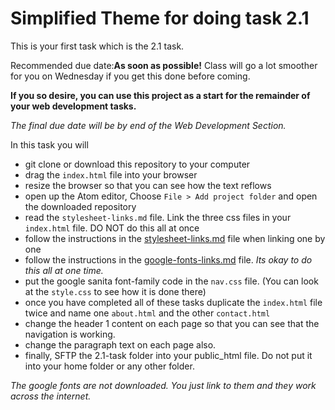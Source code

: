 # Simplified Theme for doing task 2.1

This is your first task which is the 2.1 task.

Recommended due date:**As soon as possible!** Class will go a lot smoother for you
on Wednesday if you get this done before coming.

**If you so desire, you can use this project as a start for the remainder of your web development tasks.**

*The final due date will be by end of the Web Development Section.*

In this task you will

* git clone or download this repository to your computer
* drag the ```index.html``` file into your browser
* resize the browser so that you can see how the text reflows
* open up the Atom editor, Choose ```File > Add project folder``` and open the downloaded repository
* read the ```stylesheet-links.md``` file. Link the three css files in your ```index.html``` file. DO NOT do this all at once
* follow the instructions in the [stylesheet-links.md](stylesheet-links.md) file when linking one by one
* follow the instructions in the [google-fonts-links.md](google-fonts-links.md) file. *Its okay to do this all at one time.*
* put the google sanita font-family code in the ```nav.css``` file. (You can look at the ```style.css``` to see how it is done there)
* once you have completed all of these tasks duplicate the ```index.html``` file twice and name one ```about.html``` and the other ```contact.html```
* change the header 1 content on each page so that you can see that the navigation is working.
* change the paragraph text on each page also.
* finally, SFTP the 2.1-task folder into your public_html file. Do not put it into your home folder or any other folder.

*The google fonts are not downloaded. You just link to them and they work across the
internet.*

